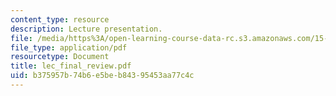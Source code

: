 ```yaml
---
content_type: resource
description: Lecture presentation.
file: /media/https%3A/open-learning-course-data-rc.s3.amazonaws.com/15-501-introduction-to-financial-and-managerial-accounting-spring-2004/b375957b74b6e5beb84395453aa77c4c_lec_final_review.pdf
file_type: application/pdf
resourcetype: Document
title: lec_final_review.pdf
uid: b375957b-74b6-e5be-b843-95453aa77c4c
---
```

